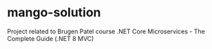 # mango-solution
Project related to Brugen Patel course  .NET Core Microservices - The Complete Guide (.NET 8 MVC)
